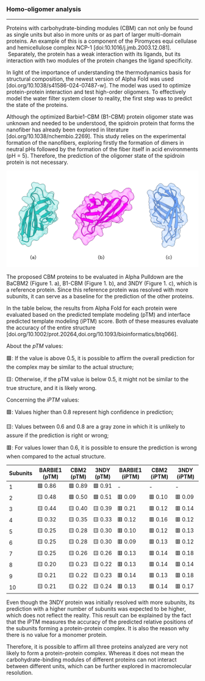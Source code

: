 ### Homo-oligomer analysis

---

Proteins with carbohydrate-binding modules (CBM) can not only be found as single units but also in more units or as part of larger multi-domain proteins. An example of this is a component of the Piromyces equi cellulase and hemicellulose complex NCP-1 [doi:10.1016/j.jmb.2003.12.081].  Separately, the protein has a weak interaction with its ligands, but its interaction with two modules of the protein changes the ligand specificity.

In light of the importance of understanding the thermodynamics basis for structural composition, the newest version of Alpha Fold was used [doi.org/10.1038/s41586-024-07487-w]. The model was used to optimize protein-protein interaction and test high-order oligomers. To effectively model the water filter system closer to reality, the first step was to predict the state of the proteins.

Although the optimized Barbie1-CBM (B1-CBM) protein oligomer state was unknown and needed to be understood, the spidroin protein that forms the nanofiber has already been explored in literature [doi.org/10.1038/nchembio.2269]. This study relies on the experimental formation of the nanofibers, exploring firstly the formation of dimers in neutral pHs followed by the formation of the fiber itself in acid environments (pH = 5). Therefore, the prediction of the oligomer state of the spidroin protein is not necessary.

![vis](protein-comparative.png)

The proposed CBM proteins to be evaluated in Alpha Pulldown are the BaCBM2 (Figure 1. a), B1-CBM (Figure 1. b), and 3NDY (Figure 1. c), which is a reference protein. Since this reference protein was resolved with more subunits, it can serve as a baseline for the prediction of the other proteins.

In the table below, the results from Alpha Fold for each protein were evaluated based on the predicted template modeling (pTM) and interface predicted template modeling (iPTM) score. Both of these measures evaluate the accuracy of the entire structure [doi.org/10.1002/prot.20264,doi.org/10.1093/bioinformatics/btq066].

About the *pTM* values:

🟩: If the value is above 0.5, it is possible to affirm the overall prediction for the complex may be similar to the actual structure;

🟨: Otherwise, if the pTM value is below 0.5, it might not be similar to the true structure, and it is likely wrong.

Concerning the *iPTM* values:

🟩: Values higher than 0.8 represent high confidence in prediction;

🟨: Values between 0.6 and 0.8 are a gray zone in which it is unlikely to assure if the prediction is right or wrong;

🟥: For values lower than 0.6, it is possible to ensure the prediction is wrong when compared to the actual structure.

| Subunits | BARBIE1 (pTM) | CBM2 (pTM) | 3NDY (pTM) | BARBIE1 (iPTM) | CBM2 (iPTM) | 3NDY (iPTM) |
|----------|----------------|------------|------------|----------------|-------------|-------------|
| 1        | 🟩 0.86       | 🟩 0.89    | 🟩 0.91    | -              | -           | -           |
| 2        | 🟨 0.48       | 🟩 0.50    | 🟩 0.51    | 🟥 0.09        | 🟥 0.10     | 🟥 0.09     |
| 3        | 🟨 0.44       | 🟨 0.40    | 🟨 0.39    | 🟥 0.21        | 🟥 0.12     | 🟥 0.14     |
| 4        | 🟨 0.32       | 🟨 0.35    | 🟨 0.33    | 🟥 0.12        | 🟥 0.16     | 🟥 0.12     |
| 5        | 🟨 0.25       | 🟨 0.28    | 🟨 0.30    | 🟥 0.10        | 🟥 0.12     | 🟥 0.13     |
| 6        | 🟨 0.25       | 🟨 0.28    | 🟨 0.30    | 🟥 0.09        | 🟥 0.13     | 🟥 0.12     |
| 7        | 🟨 0.25       | 🟨 0.26    | 🟨 0.26    | 🟥 0.13        | 🟥 0.14     | 🟥 0.18     |
| 8        | 🟨 0.20       | 🟨 0.23    | 🟨 0.22    | 🟥 0.13        | 🟥 0.14     | 🟥 0.14     |
| 9        | 🟨 0.21       | 🟨 0.22    | 🟨 0.23    | 🟥 0.14        | 🟥 0.13     | 🟥 0.18     |
| 10       | 🟨 0.21       | 🟨 0.22    | 🟨 0.24    | 🟥 0.13        | 🟥 0.14     | 🟥 0.17     |

Even though the 3NDY protein was initially resolved with more subunits, its prediction with a higher number of subunits was expected to be higher, which does not reflect the reality. This result can be explained by the fact that the iPTM measures the accuracy of the predicted relative positions of the subunits forming a protein-protein complex. It is also the reason why there is no value for a monomer protein.

Therefore, it is possible to affirm all three proteins analyzed are very not likely to form a protein-protein complex. Whereas it does not mean the carbohydrate-binding modules of different proteins can not interact between different units, which can be further explored in macromolecular resolution.
